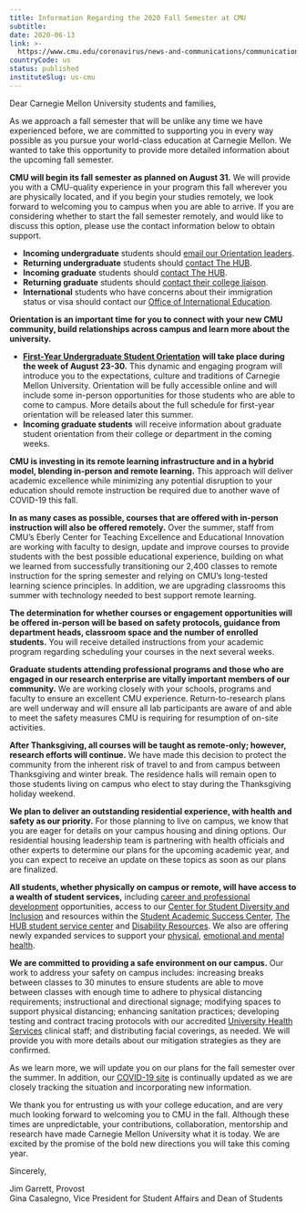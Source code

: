 ```yaml
---
title: Information Regarding the 2020 Fall Semester at CMU
subtitle: 
date: 2020-06-13
link: >-
  https://www.cmu.edu/coronavirus/news-and-communications/communications-archive/2020/june/2020-fall-semester.html
countryCode: us
status: published
instituteSlug: us-cmu
---
```

Dear Carnegie Mellon University students and families,

As we approach a fall semester that will be unlike any time we have experienced before, we are committed to supporting you in every way possible as you pursue your world-class education at Carnegie Mellon. We wanted to take this opportunity to provide more detailed information about the upcoming fall semester.

**CMU will begin its fall semester as planned on August 31.** We will provide you with a CMU-quality experience in your program this fall wherever you are physically located, and if you begin your studies remotely, we look forward to welcoming you to campus when you are able to arrive. If you are considering whether to start the fall semester remotely, and would like to discuss this option, please use the contact information below to obtain support.

  * **Incoming undergraduate** students should [email our Orientation leaders](mailto:orientation@andrew.cmu.edu).
  * **Returning undergraduate** students should [contact The HUB](https://www.cmu.edu/hub/index.html).
  * **Incoming graduate** students should [contact The HUB](https://www.cmu.edu/hub/index.html).
  * **Returning graduate** students should [contact their college liaison](https://www.cmu.edu/student-affairs/resources/index.html)[](https://www.cmu.edu/student-affairs/resources/index.html#liaisons).
  * **International** students who have concerns about their immigration status or visa should contact our [Office of International Education](https://www.cmu.edu/oie/).



**Orientation is an important time for you to connect with your new CMU community, build relationships across campus and learn more about the university.**

  * [**First-Year Undergraduate Student Orientation**](https://www.cmu.edu/first-year-orientation/) **will take place during the week of August 23-30.** This dynamic and engaging program will introduce you to the expectations, culture and traditions of Carnegie Mellon University. Orientation will be fully accessible online and will include some in-person opportunities for those students who are able to come to campus. More details about the full schedule for first-year orientation will be released later this summer.
  * **Incoming graduate students** will receive information about graduate student orientation from their college or department in the coming weeks.



**CMU is investing in its remote learning infrastructure and in a hybrid model, blending in-person and remote learning.** This approach will deliver academic excellence while minimizing any potential disruption to your education should remote instruction be required due to another wave of COVID-19 this fall.

**In as many cases as possible, courses that are offered with in-person instruction will also be offered remotely.** Over the summer, staff from CMU’s Eberly Center for Teaching Excellence and Educational Innovation are working with faculty to design, update and improve courses to provide students with the best possible educational experience, building on what we learned from successfully transitioning our 2,400 classes to remote instruction for the spring semester and relying on CMU’s long-tested learning science principles. In addition, we are upgrading classrooms this summer with technology needed to best support remote learning.

**The determination for whether courses or engagement opportunities will be offered in-person will be based on safety protocols, guidance from department heads, classroom space and the number of enrolled students.** You will receive detailed instructions from your academic program regarding scheduling your courses in the next several weeks.

**Graduate students attending professional programs and those who are engaged in our research enterprise are vitally important members of our community.** We are working closely with your schools, programs and faculty to ensure an excellent CMU experience. Return-to-research plans are well underway and will ensure all lab participants are aware of and able to meet the safety measures CMU is requiring for resumption of on-site activities.

**After Thanksgiving, all courses will be taught as remote-only; however, research efforts will continue.** We have made this decision to protect the community from the inherent risk of travel to and from campus between Thanksgiving and winter break. The residence halls will remain open to those students living on campus who elect to stay during the Thanksgiving holiday weekend.

**We plan to deliver an outstanding residential experience, with health and safety as our priority.** For those planning to live on campus, we know that you are eager for details on your campus housing and dining options. Our residential housing leadership team is partnering with health officials and other experts to determine our plans for the upcoming academic year, and you can expect to receive an update on these topics as soon as our plans are finalized.

**All students, whether physically on campus or remote, will have access to a wealth of student services,** including [career and professional development](https://www.cmu.edu/career/) opportunities, access to our [Center for Student Diversity and Inclusion](https://www.cmu.edu/student-diversity/) and resources within the [Student Academic Success Center](https://www.cmu.edu/student-success/), [The HUB student service center](https://www.cmu.edu/hub/index.html) and [Disability Resources](https://www.cmu.edu/disability-resources/). We also are offering newly expanded services to support your [physical](https://www.cmu.edu/health-services/), [emotional and mental health](https://www.cmu.edu/counseling/).

**We are committed to providing a safe environment on our campus.** Our work to address your safety on campus includes: increasing breaks between classes to 30 minutes to ensure students are able to move between classes with enough time to adhere to physical distancing requirements; instructional and directional signage; modifying spaces to support physical distancing; enhancing sanitation practices; developing testing and contract tracing protocols with our accredited [University Health Services](https://www.cmu.edu/health-services/) clinical staff; and distributing facial coverings, as needed. We will provide you with more details about our mitigation strategies as they are confirmed.

As we learn more, we will update you on our plans for the fall semester over the summer. In addition, our [COVID-19 site](https://www.cmu.edu/coronavirus/) is continually updated as we are closely tracking the situation and incorporating new information.

We thank you for entrusting us with your college education, and are very much looking forward to welcoming you to CMU in the fall. Although these times are unpredictable, your contributions, collaboration, mentorship and research have made Carnegie Mellon University what it is today. We are excited by the promise of the bold new directions you will take this coming year.

Sincerely,

Jim Garrett, Provost  
Gina Casalegno, Vice President for Student Affairs and Dean of Students
